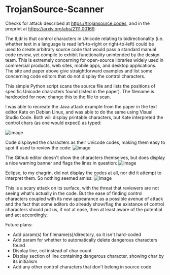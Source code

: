 # TrojanSource-Scanner
Checks for attack described at https://trojansource.codes, and in the preprint at https://arxiv.org/abs/2111.00169.

The tl;dr is that control characters in Unicode relating to bidirectionality (i.e. whether text in a language is read left-to-right or right-to-left) could be used to create arbitrary source code that would pass a standard manual code review, yet compile to exhibit functionality unintended by the design team. This is extremely concerning for open-source libraries widely used in commercial products, web sites, mobile apps, and desktop applications. The site and paper above give straightforward examples and list some concerning code editors that do not display the control characters.

This simple Python script scans the source file and lists the positions of specific Unicode characters found (listed in the paper). The filename is hardcoded for now; change this to the file to scan.

I was able to recreate the Java attack example from the paper in the text editor Kate on Debian Linux, and was able to do the same using Visual Studio Code. Both will display printable characters, but Kate interpreted the control chars (as one would expect) as typed:

![image](https://user-images.githubusercontent.com/57366429/141070870-643eb31e-f633-4782-839a-81596f0fb3f6.png)

Code displayed the characters as their Unicode codes, making them easy to spot if used to review the code:
![image](https://user-images.githubusercontent.com/57366429/141069965-82e55976-2196-4d5c-883e-3f0094970db8.png)

The Github editor doesn't show the characters themselves, but does display a nice warning banner and flags the lines in question:
![image](https://user-images.githubusercontent.com/57366429/141071582-bfe2f699-d325-45c1-81c9-b2fe4150b16a.png)

Eclipse, to my chagrin, did not display the codes at all, nor did it attempt to interpret them. So nothing seemed amiss:
![image](https://user-images.githubusercontent.com/57366429/141070160-589b6b53-5128-46bd-a150-c1f5f9e0c5cd.png)

This is a scary attack on its surface, with the threat that reviewers are not seeing what's actually in the code. But the ease of finding control characters coupled with its new appearance as a possible avenue of attack and the fact that some editors do already show/flag the existance of control characters should put us, if not at ease, then at least aware of the potential and act accordingly.

Future plans:
* Add param(s) for filename(s)/directory, so it isn't hard-coded
* Add param for whether to automatically delete dangerous characters found
* Display line, col instead of char count
* Display section of line containing dangerous character, showing char by its initialism
* Add any other control characters that don't belong in source code


